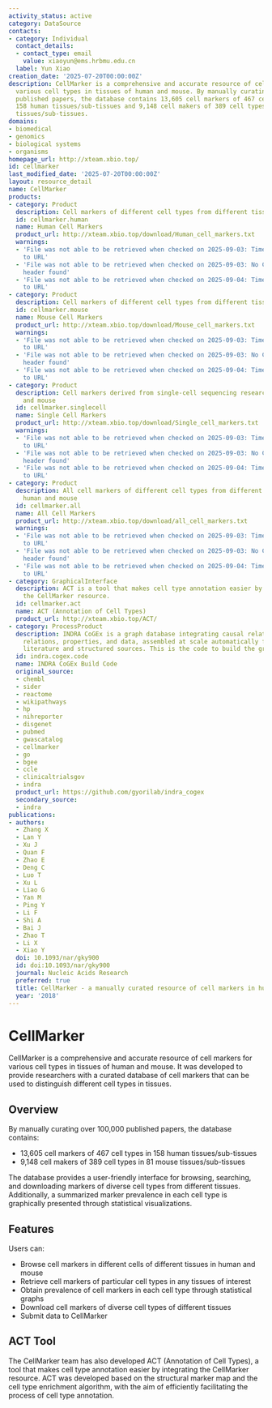 ```yaml
---
activity_status: active
category: DataSource
contacts:
- category: Individual
  contact_details:
  - contact_type: email
    value: xiaoyun@ems.hrbmu.edu.cn
  label: Yun Xiao
creation_date: '2025-07-20T00:00:00Z'
description: CellMarker is a comprehensive and accurate resource of cell markers for
  various cell types in tissues of human and mouse. By manually curating over 100,000
  published papers, the database contains 13,605 cell markers of 467 cell types in
  158 human tissues/sub-tissues and 9,148 cell makers of 389 cell types in 81 mouse
  tissues/sub-tissues.
domains:
- biomedical
- genomics
- biological systems
- organisms
homepage_url: http://xteam.xbio.top/
id: cellmarker
last_modified_date: '2025-07-20T00:00:00Z'
layout: resource_detail
name: CellMarker
products:
- category: Product
  description: Cell markers of different cell types from different tissues in human
  id: cellmarker.human
  name: Human Cell Markers
  product_url: http://xteam.xbio.top/download/Human_cell_markers.txt
  warnings:
  - 'File was not able to be retrieved when checked on 2025-09-03: Timeout connecting
    to URL'
  - 'File was not able to be retrieved when checked on 2025-09-03: No Content-Length
    header found'
  - 'File was not able to be retrieved when checked on 2025-09-04: Timeout connecting
    to URL'
- category: Product
  description: Cell markers of different cell types from different tissues in mouse
  id: cellmarker.mouse
  name: Mouse Cell Markers
  product_url: http://xteam.xbio.top/download/Mouse_cell_markers.txt
  warnings:
  - 'File was not able to be retrieved when checked on 2025-09-03: Timeout connecting
    to URL'
  - 'File was not able to be retrieved when checked on 2025-09-03: No Content-Length
    header found'
  - 'File was not able to be retrieved when checked on 2025-09-04: Timeout connecting
    to URL'
- category: Product
  description: Cell markers derived from single-cell sequencing researches in human
    and mouse
  id: cellmarker.singlecell
  name: Single Cell Markers
  product_url: http://xteam.xbio.top/download/Single_cell_markers.txt
  warnings:
  - 'File was not able to be retrieved when checked on 2025-09-03: Timeout connecting
    to URL'
  - 'File was not able to be retrieved when checked on 2025-09-03: No Content-Length
    header found'
  - 'File was not able to be retrieved when checked on 2025-09-04: Timeout connecting
    to URL'
- category: Product
  description: All cell markers of different cell types from different tissues in
    human and mouse
  id: cellmarker.all
  name: All Cell Markers
  product_url: http://xteam.xbio.top/download/all_cell_markers.txt
  warnings:
  - 'File was not able to be retrieved when checked on 2025-09-03: Timeout connecting
    to URL'
  - 'File was not able to be retrieved when checked on 2025-09-03: No Content-Length
    header found'
  - 'File was not able to be retrieved when checked on 2025-09-04: Timeout connecting
    to URL'
- category: GraphicalInterface
  description: ACT is a tool that makes cell type annotation easier by integrating
    the CellMarker resource.
  id: cellmarker.act
  name: ACT (Annotation of Cell Types)
  product_url: http://xteam.xbio.top/ACT/
- category: ProcessProduct
  description: INDRA CoGEx is a graph database integrating causal relations, ontological
    relations, properties, and data, assembled at scale automatically from the scientific
    literature and structured sources. This is the code to build the graph.
  id: indra.cogex.code
  name: INDRA CoGEx Build Code
  original_source:
  - chembl
  - sider
  - reactome
  - wikipathways
  - hp
  - nihreporter
  - disgenet
  - pubmed
  - gwascatalog
  - cellmarker
  - go
  - bgee
  - ccle
  - clinicaltrialsgov
  - indra
  product_url: https://github.com/gyorilab/indra_cogex
  secondary_source:
  - indra
publications:
- authors:
  - Zhang X
  - Lan Y
  - Xu J
  - Quan F
  - Zhao E
  - Deng C
  - Luo T
  - Xu L
  - Liao G
  - Yan M
  - Ping Y
  - Li F
  - Shi A
  - Bai J
  - Zhao T
  - Li X
  - Xiao Y
  doi: 10.1093/nar/gky900
  id: doi:10.1093/nar/gky900
  journal: Nucleic Acids Research
  preferred: true
  title: CellMarker - a manually curated resource of cell markers in human and mouse
  year: '2018'
---
```

# CellMarker

CellMarker is a comprehensive and accurate resource of cell markers for various cell types in tissues of human and mouse. It was developed to provide researchers with a curated database of cell markers that can be used to distinguish different cell types in tissues.

## Overview

By manually curating over 100,000 published papers, the database contains:
- 13,605 cell markers of 467 cell types in 158 human tissues/sub-tissues 
- 9,148 cell makers of 389 cell types in 81 mouse tissues/sub-tissues

The database provides a user-friendly interface for browsing, searching, and downloading markers of diverse cell types from different tissues. Additionally, a summarized marker prevalence in each cell type is graphically presented through statistical visualizations.

## Features

Users can:
- Browse cell markers in different cells of different tissues in human and mouse
- Retrieve cell markers of particular cell types in any tissues of interest
- Obtain prevalence of cell markers in each cell type through statistical graphs
- Download cell markers of diverse cell types of different tissues
- Submit data to CellMarker

## ACT Tool

The CellMarker team has also developed ACT (Annotation of Cell Types), a tool that makes cell type annotation easier by integrating the CellMarker resource. ACT was developed based on the structural marker map and the cell type enrichment algorithm, with the aim of efficiently facilitating the process of cell type annotation.